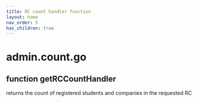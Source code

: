 ```yaml
---
title: RC count handler function
layout: home
nav_order: 5
has_children: true
---
```

# admin.count.go

## function getRCCountHandler
returns the count of registered students and companies in the requested RC